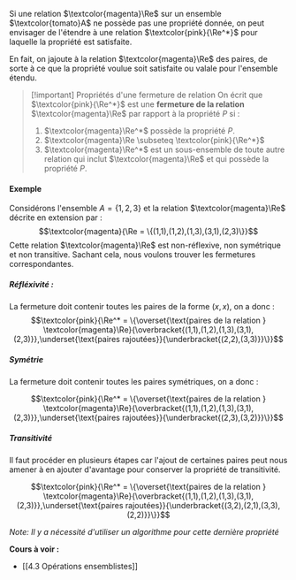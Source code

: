 
Si une relation $\textcolor{magenta}\Re$ sur un ensemble $\textcolor{tomato}A$ ne possède pas une propriété donnée, on peut envisager de l'étendre à une relation $\textcolor{pink}{\Re^*}$ pour laquelle la propriété est satisfaite.

En fait, on jajoute à la relation $\textcolor{magenta}\Re$ des paires, de sorte à ce que la propriété voulue soit satisfaite ou valale pour l'ensemble étendu.

>[!important] Propriétés d'une fermeture de relation
>On écrit que $\textcolor{pink}{\Re^*}$ est une **fermeture de la relation** $\textcolor{magenta}\Re$ par rapport à la propriété $P$ si :
> 1. $\textcolor{magenta}\Re^*$ possède la propriété $P$.
> 2. $\textcolor{magenta}\Re \subseteq \textcolor{pink}{\Re^*}$
> 3. $\textcolor{magenta}\Re^*$ est un sous-ensemble de toute autre relation qui inclut $\textcolor{magenta}\Re$ et qui possède la propriété $P$.

#### Exemple

Considérons l'ensemble $A = \{1,2,3\}$ et la relation $\textcolor{magenta}\Re$ décrite en extension par : $$\textcolor{magenta}{\Re = \{(1,1),(1,2),(1,3),(3,1),(2,3)\}}$$Cette relation $\textcolor{magenta}\Re$ est non-réflexive, non symétrique et non transitive.
Sachant cela, nous voulons trouver les fermetures correspondantes.

##### Réfléxivité :

La fermeture doit contenir toutes les paires de la forme $(x,x)$, on a donc : 
$$\textcolor{pink}{\Re^* = \{\overset{\text{paires de la relation } \textcolor{magenta}\Re}{\overbracket{(1,1),(1,2),(1,3),(3,1),(2,3)}},\underset{\text{paires rajoutées}}{\underbracket{(2,2),(3,3)}}\}}$$
##### Symétrie 

La fermeture doit contenir toutes les paires symétriques, on a donc : 

$$\textcolor{pink}{\Re^* = \{\overset{\text{paires de la relation } \textcolor{magenta}\Re}{\overbracket{(1,1),(1,2),(1,3),(3,1),(2,3)}},\underset{\text{paires rajoutées}}{\underbracket{(2,3),(3,2)}}\}}$$
##### Transitivité

Il faut procéder en plusieurs étapes car l'ajout de certaines paires peut nous amener à en ajouter d'avantage pour conserver la propriété de transitivité.

$$\textcolor{pink}{\Re^* = \{\overset{\text{paires de la relation } \textcolor{magenta}\Re}{\overbracket{(1,1),(1,2),(1,3),(3,1),(2,3)}},\underset{\text{paires rajoutées}}{\underbracket{(3,2),(2,1),(3,3),(2,2)}}\}}$$

*Note: Il y a nécessité d'utiliser un algorithme pour cette dernière propriété*

**Cours à voir :**
- [[4.3 Opérations ensemblistes]]